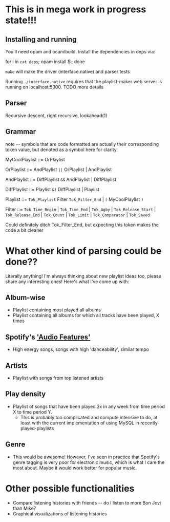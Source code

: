 # This is in mega work in progress state!!!

## Installing and running
You'll need opam and ocamlbuild. Install the dependencies in deps via:

for i in `cat deps`; opam install $i; done

`make` will make the driver (interface.native) and parser tests 

Running `./interface.native` requires that the playlist-maker web server is running on localhost:5000. TODO more details

## Parser
Recursive descent, right recursive, lookahead(1)

## Grammar

note -- symbols that are code formatted are actually their corresponding token value, but denoted as a symbol here for clarity

MyCoolPlaylist ::= OrPlaylist

OrPlaylist ::= AndPlaylist `||` OrPlaylist | AndPlaylist

AndPlaylist ::= DiffPlaylist `&&` AndPlaylist | DiffPlaylist

DiffPlaylist ::= Playlist `&!` DiffPlaylist | Playlist

Playlist ::= `Tok_Playlist` Filter `Tok_Filter_End` | `(` MyCoolPlaylist `)`

Filter ::= `Tok_Time_Begin` | `Tok_Time_End` | `Tok_Agby` | `Tok_Release_Start` | `Tok_Release_End` | `Tok_Count` | `Tok_Limit` | `Tok_Comparator` | `Tok_Saved`


Could definitely ditch Tok_Filter_End, but expecting this token makes the code a bit cleaner

# What other kind of parsing could be done??
Literally anything! I'm always thinking about new playlist ideas too, please share any interesting ones! Here's what I've come up with:
## Album-wise
- Playlist containing most played all albums
- Playlist containing all albums for which all tracks have been played, X times
## Spotify's ['Audio Features'](https://developer.spotify.com/documentation/web-api/reference/tracks/get-audio-features/)
- High energy songs, songs with high 'danceability', similar tempo
## Artists
- Playlist with songs from top listened artists
## Play density
- Playlist of songs that have been played 2x in any week from time period X to time period Y.
  - This is probably too complicated and compute intensive to do, at least with the current implementation of using MySQL in recently-played-playlists
## Genre
- This would be awesome! However, I've seen in practice that Spotify's genre tagging is very poor for electronic music, which is what I care the most about. Maybe it would work better for popular music.


# Other possible functionalities
- Compare listening histories with friends -- do I listen to more Bon Jovi than Mike?
- Graphical visualizations of listening histories
